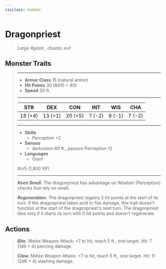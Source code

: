 ```yaml
---
cssclass: kanban
---
```


# Dragonpriest
>*Large #giant , chaotic evil*
## Monster Traits
>___
>- **Armor Class** 15 (natural armor)
>- **Hit Points** 30 (8d10 + 40)
>- **Speed** 30 ft.
>___
>|STR|DEX|CON|INT|WIS|CHA|
>|:---:|:---:|:---:|:---:|:---:|:---:|
>|18 (+4)|13 (+1)|20 (+5)|7 (-2)|9 (-1)|7 (-2)|
>___
>- **Skills**
>	 - Perception +2
>- **Senses**
>	 - darkvision 60 ft., passive Perception 12
>- **Languages**
>	 - Giant
>
> #cr5 (1,800 XP)
>___
>***Keen Smell.*** The dragonpriest has advantage on Wisdom (Perception) checks that rely on smell.  
>
>***Regeneration.*** The dragonpriest regains 5 hit points at the start of its turn. If the dragonpriest takes acid or fire damage, this trait doesn't function at the start of the dragonpriest's next turn. The dragonpriest dies only if it starts its turn with 0 hit points and doesn't regenerate.  
>
## Actions
>***Bite.*** Melee Weapon Attack: +7 to hit, reach 5 ft., one target. Hit: 7 (1d6 + 4) piercing damage.  
>
>***Claw.*** Melee Weapon Attack: +7 to hit, reach 5 ft., one target. Hit: 11 (2d6 + 4) slashing damage.